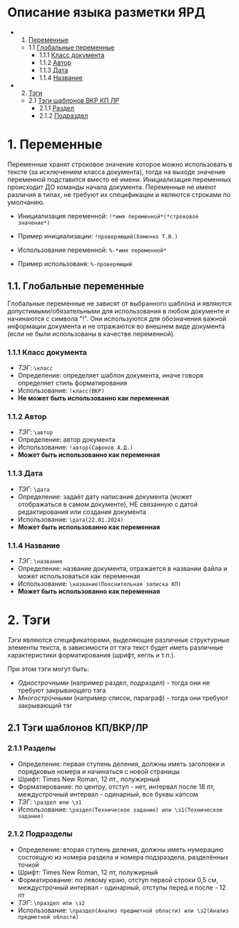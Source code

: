 # Описание языка разметки ЯРД

* 1. [Переменные](#vars)
    * 1.1 [Глобальные переменные](#global_vars)
        * 1.1.1 [Класс документа](#global_class)
        * 1.1.2 [Автор](#global_author)
        * 1.1.3 [Дата](#global_date)
        * 1.1.4 [Название](#global_name)
* 2. [Тэги](#tags)
    * 2.1 [Тэги шаблонов ВКР КП ЛР](#uni_tags)
        * 2.1.1 [Раздел](#uni_section)
        * 2.1.2 [Подраздел](#uni_usection)

# 1. Переменные <a name="vars"></a>

Переменные хранят строковое значение которое можно использовать в тексте (за исключением класса документа), тогда на выходе значение переменной подставится вместо её имени.
Инициализация переменных происходит ДО команды начала документа. Переменные не имеют различия в типах, не требуют их спецификации и являются строками по умолчанию.

* Инициализация переменной: `!*имя переменной*(*строковое значение*)`
* Пример инициализации: `!проверяющий(Хоменко Т.В.)`

* Использование переменной: `%-*имя переменной*`
* Пример использованя: `%-проверяющий`

## 1.1. Глобальные переменные <a name="global_vars"></a>

Глобальные переменные не зависят от выбранного шаблона и являются допустимыми/обязательными для использования в любом документе и начинаются с символа "!". Они используются для обозначения важной информации документа и не отражаются во внешнем виде документа (если не были использованы в качестве переменной). 

### 1.1.1 Класс документа <a name="global_class"></a>

* *ТЭГ*: `\класс`
* Определение: определяет шаблон документа, иначе говоря определяет стиль форматирования 
* Использование: `!класс(ВКР)`
* **Не может быть использованно как переменная**

### 1.1.2 Автор <a name="global_author"></a>

* *ТЭГ*: `\автор`
* Определение: автор документа
* Использование: `!автор(Сафонов А.Д.)`
* **Может быть использованно как переменная**

### 1.1.3 Дата <a name="global_date"></a>

* *ТЭГ*: `\дата`
* Определение: задаёт дату написания документа (может отображаться в самом документе), НЕ связанную с датой редактирования или создания документа
* Использование: `\дата(22.01.2024)`
* **Может быть использованно как переменная**

### 1.1.4 Название <a name="global_name"></a>

* *ТЭГ*: `\название`
* Определение: название документа, отражается в названии файла и может использоваться как переменная 
* Использование: `\название(Пояснительная записка КП)`
* **Может быть использованно как переменная**

# 2. Тэги <a name="tags"></a>

*Тэги* являются спецификаторами, выделяющие различные структурные элементы текста, в зависимости от тэга текст будет иметь различные характеристики форматирования (шрифт, кегль и т.п.). 

При этом тэги могут быть:
* *Однострочными* (например раздел, подраздел) - тогда они не требуют закрывающего тэга 
* *Многострочными* (например список, параграф) - тогда они требуют закрывающий тэг 

## 2.1 Тэги шаблонов КП/ВКР/ЛР <a name="uni_tags"></a>

### 2.1.1 Разделы <a name="uni_section"></a>

* Определение: первая ступень деления, должны иметь заголовки и порядковые номера и начинаться с новой страницы
* Шрифт: Times New Roman, 12 пт., полужирный
* Форматирование: по центру, отступ - нет, интервал после 18 пт, междустрочный интервал - одинарный, все буквы капсом
* *ТЭГ*: `\раздел или \з1`
* Использование: `\раздел(Техническое задание) или \з1(Техническое задание)`

### 2.1.2 Подразделы <a name="uni_usection"></a>

* Определение: вторая ступень деления, должны иметь нумерацию состоящую из номера раздела и номера подзраздела, разделённых точкой
* Шрифт: Times New Roman, 12 пт, полужирный 
* Форматирование: по левому краю, отступ первой строки 0,5 см, междустрочный интервал - одинарный, отступы перед и после - 12 пт
* *ТЭГ*: `\праздел или \з2`
* Использование: `\праздел(Анализ предметной области) или \з2(Анализ предметной области)`



